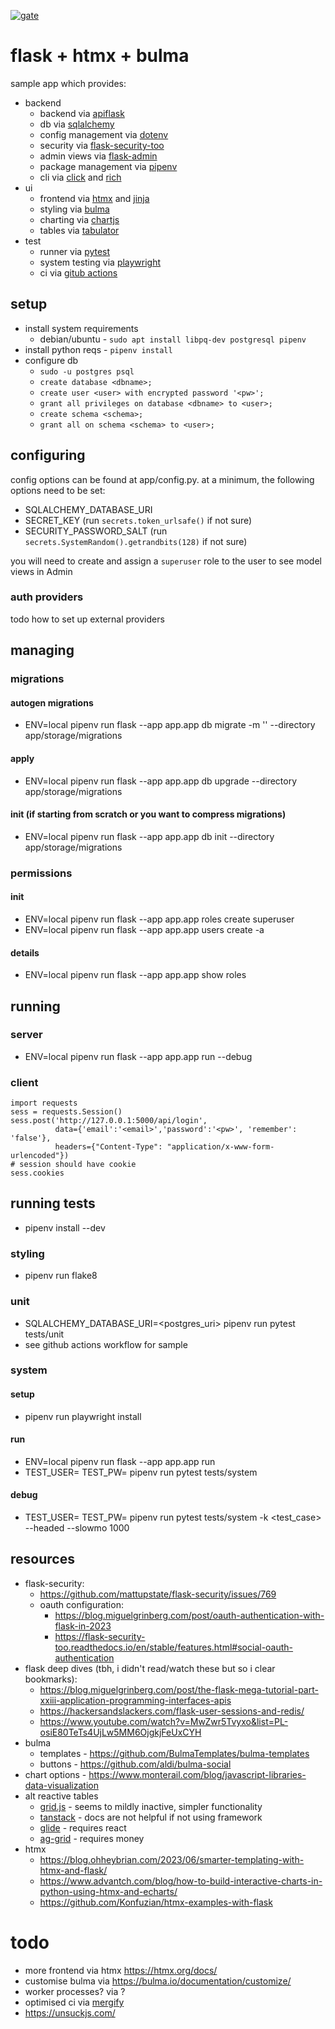 [![gate](https://github.com/chungg/fullstack-flask/actions/workflows/gate.yml/badge.svg)](https://github.com/chungg/fullstack-flask/actions/workflows/gate.yml)

# flask + htmx + bulma

sample app which provides:
- backend
  - backend via [apiflask](https://github.com/apiflask/apiflask)
  - db via [sqlalchemy](https://github.com/sqlalchemy/sqlalchemy)
  - config management via [dotenv](https://github.com/theskumar/python-dotenv)
  - security via [flask-security-too](https://github.com/Flask-Middleware/flask-security)
  - admin views via [flask-admin](https://github.com/flask-admin/flask-admin)
  - package management via [pipenv](https://github.com/pypa/pipenv)
  - cli via [click](https://github.com/pallets/click) and [rich](https://github.com/Textualize/rich)
- ui
  - frontend via [htmx](https://github.com/bigskysoftware/htmx) and [jinja](https://github.com/pallets/jinja)
  - styling via [bulma](https://github.com/jgthms/bulma)
  - charting via [chartjs](https://www.chartjs.org/)
  - tables via [tabulator](https://tabulator.info/)
- test
  - runner via [pytest](https://github.com/pytest-dev/pytest)
  - system testing via [playwright](https://github.com/microsoft/playwright)
  - ci via [gitub actions](https://github.com/features/actions)

## setup

- install system requirements
  - debian/ubuntu - `sudo apt install libpq-dev postgresql pipenv`
- install python reqs - `pipenv install`
- configure db
  - `sudo -u postgres psql`
  - `create database <dbname>;`
  - `create user <user> with encrypted password '<pw>';`
  - `grant all privileges on database <dbname> to <user>;`
  - `create schema <schema>;`
  - `grant all on schema <schema> to <user>;`

## configuring

config options can be found at app/config.py. at a minimum, the following options need to be set:
- SQLALCHEMY_DATABASE_URI
- SECRET_KEY (run `secrets.token_urlsafe()` if not sure)
- SECURITY_PASSWORD_SALT (run `secrets.SystemRandom().getrandbits(128)` if not sure)

you will need to create and assign a `superuser` role to the user to see model views in Admin

### auth providers

todo how to set up external providers

## managing

### migrations

#### autogen migrations

- ENV=local pipenv run flask --app app.app db migrate -m '<description>' --directory app/storage/migrations

#### apply

- ENV=local pipenv run flask --app app.app db upgrade --directory app/storage/migrations

#### init (if starting from scratch or you want to compress migrations)

- ENV=local pipenv run flask --app app.app db init --directory app/storage/migrations

### permissions

#### init

- ENV=local pipenv run flask --app app.app roles create superuser
- ENV=local pipenv run flask --app app.app users create <email> -a

#### details

- ENV=local pipenv run flask --app app.app show roles

## running

### server

- ENV=local pipenv run flask --app app.app run --debug

### client

    import requests
    sess = requests.Session()
    sess.post('http://127.0.0.1:5000/api/login',
              data={'email':'<email>','password':'<pw>', 'remember': 'false'},
              headers={"Content-Type": "application/x-www-form-urlencoded"})
    # session should have cookie
    sess.cookies

## running tests

- pipenv install --dev

### styling

- pipenv run flake8

### unit

- SQLALCHEMY_DATABASE_URI=<postgres_uri> pipenv run pytest tests/unit
- see github actions workflow for sample

### system

#### setup

- pipenv run playwright install

#### run

- ENV=local pipenv run flask --app app.app run
- TEST_USER=<user> TEST_PW=<pw> pipenv run pytest tests/system

#### debug

- TEST_USER=<user> TEST_PW=<pw> pipenv run pytest tests/system -k <test_case> --headed --slowmo 1000

## resources

- flask-security:
  - https://github.com/mattupstate/flask-security/issues/769
  - oauth configuration:
    - https://blog.miguelgrinberg.com/post/oauth-authentication-with-flask-in-2023
    - https://flask-security-too.readthedocs.io/en/stable/features.html#social-oauth-authentication
- flask deep dives (tbh, i didn't read/watch these but so i clear bookmarks):
  - https://blog.miguelgrinberg.com/post/the-flask-mega-tutorial-part-xxiii-application-programming-interfaces-apis
  - https://hackersandslackers.com/flask-user-sessions-and-redis/
  - https://www.youtube.com/watch?v=MwZwr5Tvyxo&list=PL-osiE80TeTs4UjLw5MM6OjgkjFeUxCYH
- bulma
  - templates - https://github.com/BulmaTemplates/bulma-templates
  - buttons - https://github.com/aldi/bulma-social
- chart options - https://www.monterail.com/blog/javascript-libraries-data-visualization
- alt reactive tables
  - [grid.js](https://gridjs.io/) - seems to mildly inactive, simpler functionality
  - [tanstack](https://tanstack.com/table) - docs are not helpful if not using framework
  - [glide](https://grid.glideapps.com/) - requires react
  - [ag-grid](https://www.ag-grid.com/) - requires money
- htmx
  - https://blog.ohheybrian.com/2023/06/smarter-templating-with-htmx-and-flask/
  - https://www.advantch.com/blog/how-to-build-interactive-charts-in-python-using-htmx-and-echarts/
  - https://github.com/Konfuzian/htmx-examples-with-flask

# todo
- more frontend via htmx https://htmx.org/docs/
- customise bulma via https://bulma.io/documentation/customize/
- worker processes? via ?
- optimised ci via [mergify](https://mergify.com/)
- https://unsuckjs.com/

